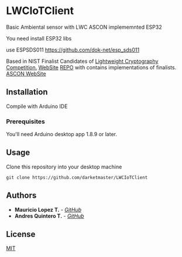 # LWCIoTClient
Basic Ambiental sensor with LWC ASCON implememnted ESP32

You need install ESP32 libs

use ESPSDS011 https://github.com/dok-net/esp_sds011

Based in NIST Finalist Candidates of [Lightweight Cryptography Competition.](https://csrc.nist.gov/projects/lightweight-cryptography)
[WebSite](https://rweather.github.io/lightweight-crypto/) [REPO](https://github.com/rweather/lwc-finalists) with contains implementations of finalists.
[ASCON WebSite](https://ascon.iaik.tugraz.at/resources.html)


## Installation

Compile with Arduino IDE

### Prerequisites

You'll need Arduino desktop app 1.8.9 or later.

## Usage

Clone this repository into your desktop machine

```
git clone https://github.com/darketmaster/LWCIoTClient
```

## Authors

* **Mauricio Lopez T.** - [*GitHub*](https://github.com/darketmaster)
* **Andres Quintero T.** - [*GitHub*](https://github.com/darketmaster)

## License
[MIT](https://choosealicense.com/licenses/mit/)
